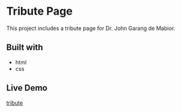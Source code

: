# Tribute Page

This project includes a tribute page for Dr. John Garang de Mabior.

## Built with

- html
- css

## Live Demo

[tribute](https://garang96.github.io/Tribute-Page-Prac/)

